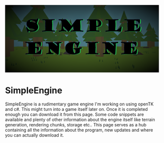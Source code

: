<img src="https://github.com/TobiasSpilker/SimpleEngine/blob/main/Images/Layout/banner2.png">

# SimpleEngine
SimpleEngine is a rudimentary game engine I'm working on using openTK and c#. This might turn into a game itself later on. Once it is completed enough you can download it from this page. Some code snippets are available and plenty of other information about the engine itself like terrain generation, rendering chunks, storage etc.. This page serves as a hub containing all the information about the program, new updates and where you can actually download it.
